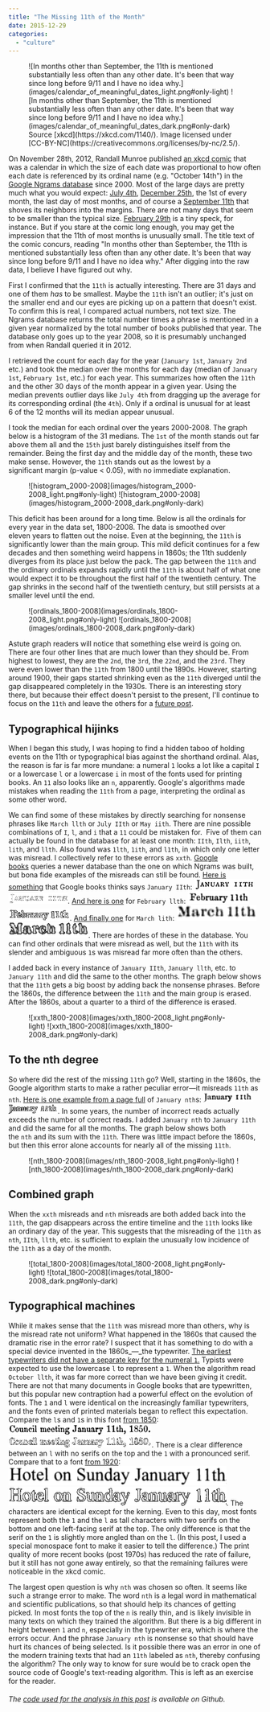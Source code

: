 ```yaml
---
title: "The Missing 11th of the Month"
date: 2015-12-29
categories:
  - "culture"
---
```


<figure markdown="span">
    ![In months other than September, the 11th is mentioned substantially less often than any other date. It's been that way since long before 9/11 and I have no idea why.](images/calendar_of_meaningful_dates_light.png#only-light)
    ![In months other than September, the 11th is mentioned substantially less often than any other date. It's been that way since long before 9/11 and I have no idea why.](images/calendar_of_meaningful_dates_dark.png#only-dark)
    Source [xkcd](https://xkcd.com/1140/). Image licensed under [CC-BY-NC](https://creativecommons.org/licenses/by-nc/2.5/).
</figure>

On November 28th, 2012, Randall Munroe published [an xkcd comic](https://xkcd.com/1140/) that was a calendar in which the size of each date was proportional to how often each date is referenced by its ordinal name (e.g. "October 14th") in the [Google Ngrams database](https://books.google.com/ngrams) since 2000. Most of the large days are pretty much what you would expect: [July 4th](https://en.wikipedia.org/wiki/Independence_Day_(United_States)), [December 25th](https://en.wikipedia.org/wiki/Christmas), the 1st of every month, the last day of most months, and of course a [September 11th](https://en.wikipedia.org/wiki/September_11_attacks) that shoves its neighbors into the margins. There are not many days that seem to be smaller than the typical size. [February 29th](https://en.wikipedia.org/wiki/Leap_year) is a tiny speck, for instance. But if you stare at the comic long enough, you may get the impression that the 11th of most months is unusually small. The title text of the comic concurs, reading "In months other than September, the 11th is mentioned substantially less often than any other date. It's been that way since long before 9/11 and I have no idea why." After digging into the raw data, I believe I have figured out why.

<!-- more -->

First I confirmed that the `11th` is actually interesting. There are 31 days and one of them _has_ to be smallest. Maybe the `11th` isn't an outlier; it's just on the smaller end and our eyes are picking up on a pattern that doesn't exist. To confirm this is real, I compared actual numbers, not text size. The Ngrams database returns the total number times a phrase is mentioned in a given year normalized by the total number of books published that year. The database only goes up to the year 2008, so it is presumably unchanged from when Randall queried it in 2012.

I retrieved the count for each day for the year (`January 1st`, `January 2nd` etc.) and took the median over the months for each day (median of `January 1st`, `February 1st`, etc.) for each year. This summarizes how often the `11th` and the other 30 days of the month appear in a given year. Using the median prevents outlier days like `July 4th` from dragging up the average for its corresponding ordinal (the `4th`). Only if a ordinal is unusual for at least 6 of the 12 months will its median appear unusual.

I took the median for each ordinal over the years 2000-2008. The graph below is a histogram of the 31 medians. The `1st` of the month stands out far above them all and the `15th` just barely distinguishes itself from the remainder. Being the first day and the middle day of the month, these two make sense. However, the `11th` stands out as the lowest by a significant margin (p-value < 0.05), with no immediate explanation.

<figure markdown="span">
    ![histogram_2000-2008](images/histogram_2000-2008_light.png#only-light)
    ![histogram_2000-2008](images/histogram_2000-2008_dark.png#only-dark)
</figure>

This deficit has been around for a long time. Below is all the ordinals for every year in the data set, 1800-2008. The data is smoothed over eleven years to flatten out the noise. Even at the beginning, the `11th` is significantly lower than the main group. This mild deficit continues for a few decades and then something weird happens in 1860s; the 11th suddenly diverges from its place just below the pack. The gap between the `11th` and the ordinary ordinals expands rapidly until the `11th` is about half of what one would expect it to be throughout the first half of the twentieth century. The gap shrinks in the second half of the twentieth century, but still persists at a smaller level until the end.

<figure markdown="span">
    ![ordinals_1800-2008](images/ordinals_1800-2008_light.png#only-light)
    ![ordinals_1800-2008](images/ordinals_1800-2008_dark.png#only-dark)
</figure>

Astute graph readers will notice that something else weird is going on. There are four other lines that are much lower than they should be. From highest to lowest, they are the `2nd`, the `3rd`, the `22nd`, and the `23rd`. They were even lower than the `11th` from 1800 until the 1890s. However, starting around 1900, their gaps started shrinking even as the `11th` diverged until the gap disappeared completely in the 1930s. There is an interesting story there, but because their effect doesn't persist to the present, I'll continue to focus on the `11th` and leave the others for a [future post](/blog/the-missing-23rd-of-the-month/).

## Typographical hijinks

When I began this study, I was hoping to find a hidden taboo of holding events on the 11th or typographical bias against the shorthand ordinal. Alas, the reason is far is far more mundane: a numeral `1` looks a lot like a capital `I` or a lowercase `l` or a lowercase `i` in most of the fonts used for printing books. An `11` also looks like an `n`, apparently. Google's algorithms made mistakes when reading the `11th` from a page, interpreting the ordinal as some other word.

We can find some of these mistakes by directly searching for nonsense phrases like `March llth` or `July IIth` or `May iith`. There are nine possible combinations of `I`, `l`, and `i` that a `11` could be mistaken for.  Five of them can actually be found in the database for at least one month: `IIth`, `Ilth`, `iith`, `lith`, and `llth`. Also found was `1lth`, `1ith`, and `l1th`, in which only one letter was misread. I collectively refer to these errors as `xxth`. [Google books](https://books.google.com/) queries a newer database than the one on which Ngrams was built, but bona fide examples of the misreads can still be found. [Here is something](https://books.google.com/books?id=OJo3AAAAMAAJ&dq=%22January%20IIth%22&pg=RA3-PA34#v=onepage&q=%22January%20IIth%22&f=false) that Google books thinks says `January IIth`: ![January IIth](images/January_IIth_light.png#only-light)![January IIth](images/January_IIth_dark.png#only-dark). [And here is one](https://books.google.com/books?id=EcJQAQAAIAAJ&dq=%22February%20llth%22&pg=RA1-PA79#v=onepage&q=%22February%20llth%22&f=false) for `February llth`: ![February llth](images/February_llth_light.png#only-light)![February llth](images/February_llth_dark.png#only-dark). [And finally one](https://books.google.com/books?id=zYHk_df06QsC&dq=%22March%20lith%22&pg=PA402#v=onepage&q=%22March%20lith%22&f=false) for `March lith`: ![March lith](images/March_lith_light.png#only-light)![March lith](images/March_lith_dark.png#only-dark). There are hordes of these in the database. You can find other ordinals that were misread as well, but the `11th` with its slender and ambiguous `1`s was misread far more often than the others.

I added back in every instance of `January IIth`, `January llth`, etc. to `January 11th` and did the same to the other months. The graph below shows that the `11th` gets a big boost by adding back the nonsense phrases. Before the 1860s, the difference between the `11th` and the main group is erased. After the 1860s, about a quarter to a third of the difference is erased.

<figure markdown="span">
    ![xxth_1800-2008](images/xxth_1800-2008_light.png#only-light)
    ![xxth_1800-2008](images/xxth_1800-2008_dark.png#only-dark)
</figure>

## To the nth degree

So where did the rest of the missing `11th` go? Well, starting in the 1860s, the Google algorithm starts to make a rather peculiar error—it misreads `11th` as `nth`. [Here is one example from a page full](https://books.google.com/books?id=r7QaAAAAYAAJ&dq=%22january%20nth%22&pg=RA1-PA82#v=onepage&q=%22january%20nth%22&f=false) of `January nth`s: ![January nth](images/January_nth_light.png#only-light)![January nth](images/January_nth_dark.png#only-dark). In some years, the number of incorrect reads actually exceeds the number of correct reads. I added `January nth` to `January 11th` and did the same for all the months. The graph below shows both the `nth` and its sum with the `11th`. There was little impact before the 1860s, but then this error alone accounts for nearly all of the missing `11th`.

<figure markdown="span">
    ![nth_1800-2008](images/nth_1800-2008_light.png#only-light)
    ![nth_1800-2008](images/nth_1800-2008_dark.png#only-dark)
</figure>

## Combined graph

When the `xxth` misreads and `nth` misreads are both added back into the `11th`, the gap disappears across the entire timeline and the `11th` looks like an ordinary day of the year. This suggests that the misreading of the `11th` as `nth`, `IIth`, `llth`, etc. is sufficient to explain the unusually low incidence of the `11th` as a day of the month.

<figure markdown="span">
    ![total_1800-2008](images/total_1800-2008_light.png#only-light)
    ![total_1800-2008](images/total_1800-2008_dark.png#only-dark)
</figure>

## Typographical machines

While it makes sense that the `11th` was misread more than others, why is the misread rate not uniform? What happened in the 1860s that caused the dramatic rise in the error rate? I suspect that it has something to do with a special device invented in the 1860s_—_the typewriter. [The earliest typewriters did not have a separate key for the numeral `1`.](https://web.archive.org/web/20190706134959/https://chronicle.com/blogs/linguafranca/2012/03/14/old-style-versus-lining-figures/) Typists were expected to use the lowercase `l` to represent a `1`. When the algorithm read `October llth`, it was far more correct than we have been giving it credit. There are not that many documents in Google books that are typewritten, but this popular new contraption had a powerful effect on the evolution of fonts. The `1` and `l` were identical on the increasingly familiar typewriters, and the fonts even of printed materials began to reflect this expectation. Compare the `l`s and `1`s in this font [from 1850](https://books.google.com/books?id=i-lOAAAAYAAJ&dq=%22january%2011th%22%201850&pg=PA115#v=onepage&q&f=false): ![council_meeting](images/council_meeting_light.png#only-light)![council_meeting](images/council_meeting_dark.png#only-dark). There is a clear difference between an `l` with no serifs on the top and the `1` with a pronounced serif. Compare that to a font [from 1920](https://books.google.com/books?id=STtaT_fheaMC&lpg=PA334&dq=%22january%2011th%22%201920&pg=PA334#v=onepage&q&f=false): ![hotel_on_sunday](images/hotel_on_sunday_light.png#only-light)![hotel_on_sunday](images/hotel_on_sunday_dark.png#only-dark). The characters are identical except for the kerning. Even to this day, most fonts represent both the `1` and the `l` as tall characters with two serifs on the bottom and one left-facing serif at the top. The only difference is that the serif on the `1` is slightly more angled than on the `l`. (In this post, I used a special monospace font to make it easier to tell the difference.) The print quality of more recent books (post 1970s) has reduced the rate of failure, but it still has not gone away entirely, so that the remaining failures were noticeable in the xkcd comic.

The largest open question is why `nth` was chosen so often. It seems like such a strange error to make. The word `nth` is a legal word in mathematical and scientific publications, so that should help its chances of getting picked. In most fonts the top of the `n` is really thin, and is likely invisible in many texts on which they trained the algorithm. But there is a big different in height between `1` and `n`, especially in the typewriter era, which is where the errors occur. And the phrase `January nth` is nonsense so that should have hurt its chances of being selected. Is it possible there was an error in one of the modern training texts that had an `11th` labeled as `nth`, thereby confusing the algorithm? The only way to know for sure would be to crack open the source code of Google's text-reading algorithm. This is left as an exercise for the reader.

###### The [code used for the analysis in this post](https://github.com/drhagen/xkcd11th) is available on Github.
